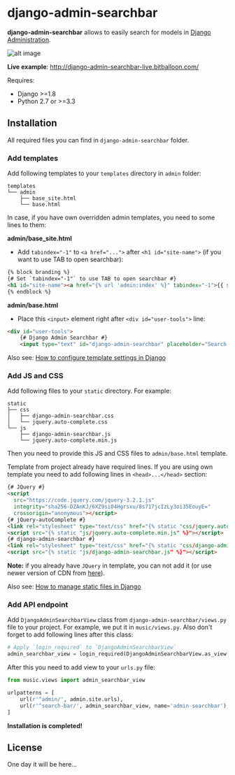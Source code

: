 django-admin-searchbar
======================

**django-admin-searchbar** allows to easily search for models in [Django Administration](https://docs.djangoproject.com/en/1.11/ref/contrib/admin/).

![alt image](http://i.imgur.com/LRivXqZ.gif)

**Live example**: http://django-admin-searchbar-live.bitballoon.com/

Requires:

  * Django >=1.8
  * Python 2.7 or >=3.3

Installation
------------

All required files you can find in `django-admin-searchbar` folder.

### Add templates

Add following templates to your `templates` directory in `admin` folder:

```
templates
└── admin
    ├── base_site.html
    └── base.html
```

In case, if you have own overridden admin templates, you need to some lines to them:

**admin/base_site.html**
* Add `tabindex="-1"` to `<a href="...">` after `<h1 id="site-name">` (if you want to use TAB to open searchbar):
```html
{% block branding %}
{# Set `tabindex="-1"` to use TAB to open searchbar #}
<h1 id="site-name"><a href="{% url 'admin:index' %}" tabindex="-1">{{ site_header|default:_('Django administration') }}</a></h1>
{% endblock %}
```

**admin/base.html**
* Place this `<input>` element right after `<div id="user-tools">` line:
```html
<div id="user-tools">
    {# Django Admin Searchbar #}
    <input type="text" id="django-admin-searchbar" placeholder="Search...">
```

Also see: [How to configure template settings in Django](https://docs.djangoproject.com/en/1.11/topics/templates/#configuration)

### Add JS and CSS

Add following files to your `static` directory. For example:

```
static
├── css
│   ├── django-admin-searchbar.css
│   └── jquery.auto-complete.css
└── js
    ├── django-admin-searchbar.js
    └── jquery.auto-complete.min.js

```

Then you need to provide this JS and CSS files to `admin/base.html` template.

Template from project already have required lines. If you are using own template you need to add following lines in `<head>...</head>` section:

```html
{# JQuery #}
<script
  src="https://code.jquery.com/jquery-3.2.1.js"
  integrity="sha256-DZAnKJ/6XZ9si04Hgrsxu/8s717jcIzLy3oi35EouyE="
  crossorigin="anonymous"></script>
{# jQuery-autoComplete #}
<link rel="stylesheet" type="text/css" href="{% static "css/jquery.auto-complete.css" %}" />
<script src="{% static "js/jquery.auto-complete.min.js" %}"></script>
{# django-admin-searchbar #}
<link rel="stylesheet" type="text/css" href="{% static "css/django-admin-searchbar.css" %}" />
<script src="{% static "js/django-admin-searchbar.js" %}"></script>
```

**Note:** if you already have `JQuery` in template, you can not add it (or use newer version of CDN from [here](https://code.jquery.com/)).

Also see: [How to manage static files in Django](https://docs.djangoproject.com/en/1.11/howto/static-files/)

### Add API endpoint

Add `DjangoAdminSearchbarView` class from `django-admin-searchbar/views.py` file to your project. For example, we put it in `music/views.py`. Also don't forget to add following lines after this class:
```python
# Apply `login_required` to `DjangoAdminSearchbarView`
admin_searchbar_view = login_required(DjangoAdminSearchbarView.as_view())
```
After this you need to add view to your `urls.py` file:
```python
from music.views import admin_searchbar_view

urlpatterns = [
    url(r'^admin/', admin.site.urls),
    url(r'^search-bar/', admin_searchbar_view, name='admin-searchbar'),
]
```

**Installation is completed!**

License
-------
One day it will be here...
